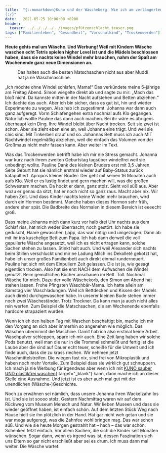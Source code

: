 ```yaml
---
title:  "{::nomarkdown}Kuno und der Wäscheberg: Wie ich am verlängerten Wochenende zur Waschbär-Mama wurde
{:/}"
date:   2021-05-25 10:00:00 +0200
header:
  teaser: ../../../../../images/pfützenschlacht_teaser.png
tags: ["Familienleben", "Gesundheit", "Vorschulkind", "Trockenwerden"]
---
```


**Heute gehts mal um Wäsche. Und Werbung! Weil mit Kindern Wäsche waschen echt Tetris spielen higher Level ist und die Mädels beschlossen haben, dass sie nachts keine Windel mehr brauchen, nahm der Spaß am Wochenende ganz neue Dimensionen an.**

<figure>
  <img src="../../../../../images/pfützenschlacht.png" alt="">
  <figcaption>Das halten auch die besten Matschsachen nicht aus aber Muddi hat ja ne Waschmaschine.</figcaption>
</figure> 

„Ich möchte ohne Windel schlafen, Mama!“ Das verkündete meine 5-jährige am Freitag Abend. Simon wiegelte direkt ab und sagte zu mir: „Mach das bloß nicht. Da kannste mitten in der Nacht aufstehen und Betten abziehen.“ Ich dachte das auch. Aber ich bin sicher, dass es gut ist, hin und wieder Experimente zu wagen. Also hab ich zugestimmt. Johanna war dann auch ganz aufgeregt. Vorm Schlafengehen extra nochmal aufs Klo gegangen. Natürlich wollte Pauline das dann auch machen. Bei ihr wäre es übrigens überhaupt kein Ding. Ihre Windel bleibt über Nacht trocken. Seit sie zwei ist schon. Aber sie zieht eben eine an, weil Johanna eine trägt. Und weil sie chic sind. Mit Tinkerbell drauf und so. Johannas Bett muss ich auch MIT Nachtwindel regelmäßig abziehen, weil die einfach das Volumen von der Großmaus nicht mehr fassen kann. Aber weiter im Text.

Was das Trockenwerden betrifft habe ich mir nie Stress gemacht. Johanna war kurz nach ihrem zweiten Geburtstag tagsüber windelfrei weil sie unbedingt wollte. Pauline Dank des kleinen Bruders erst mit 3,5 Jahren. Seite Geburt hat sie nämlich erstmal wieder auf Baby-Status zurück katapultiert. Apropos kleiner Bruder: Der geht mit seinen 16 Monaten auch aufs Klo. Weil er es lustig findet und gern machen will, was die großen Schwestern machen. Da hockt er dann, ganz stolz. Sieht voll süß aus. Aber wozu er genau da sitzt, hat er noch nicht so ganz raus. Macht aber nix. Wir haben Zeit. Und dass Kinder nachts keine Windel mehr brauchen, wird durch ein Hormon bestimmt. Manche haben dieses Hormon sehr früh, andere eher spät. Die Badbreite des Normalen in diesem Bereich ist eeeecht groß.

Dass meine Johanna mich dann kurz vor halb drei Uhr nachts aus dem Schlaf riss, hat mich weder überrascht, noch gestört. Ich habe sie geduscht, Haare gewaschen (japp, das war nötig) und umgezogen. Dann ab mit ihr ins kuschelige Bett zum Papa. Ich hab dann derweil die voll gepullerte Wäsche angesetzt, weil ich es nicht ertragen kann, solche Sachen stehen zu lassen. Stinkt halt auch. Und weil Alexander sich nachts beim Stillen verschluckt und mir ne Ladung Milch ins Dekolleté gekotzt hat, habe ich unser großes Familienbett auch direkt einmal runderneuert. Pauline hat sich mit dem Einpullern Zeit gelassen. Die ist ja, wie gesagt eigentlich trocken. Also hat sie erst NACH dem Aufwachen die Windel genutzt. Beim gemütlichen Bücher anschauen im Bett. Toll. Nochmal Wäsche für mich. Dazu der volle Wäschekorb, den Simon am Abend hat stehen lassen. Frohe Pfingsten Waschbär-Mama. Ich hatte allein am Samstag vier Waschladungen. Weil ich Bettdecken und Kissen der Mädels auch direkt durchgewaschen habe. In unserer kleinen Bude stehen immer noch zwei Wäscheständer. Trotz Trockner. Da kann man ja auch nicht alles rein werfen. Zum Beispiel die Matschsachen, die am Wochenende ebenfalls hardcore strapaziert wurden. 

Wenn ich eh den halben Tag mit Waschen beschäftigt bin, mache ich mir den Vorgang an sich aber immerhin so angenehm wie möglich. Das Waschen übernimmt die Maschine. Damit hab ich also erstmal keine Arbeit. Waschpulver schleppen, spare ich mir auch. Eine Zeit lang haben wir solche Pods benutzt, weil man die nur in die Trommel schmeißt und fertig ist die Laube aber die sind auf Dauer echt teuer, scheiße für die Umwelt und ich finde auch, dass die zu krass riechen. Wir nehmen jetzt Waschmittelstreifen. Die wiegen fast nix, sind frei von Mikroplastik und haben noch mehr Vorteile. Zum Beispiel dass sie wirklich gut schnuppern. Ich mach ja nie Werbung für irgendwas aber wenn ich mit [KUNO sauber UND plastikfrei waschen](https://kuno-waschmittel.de/){:target="_blank"} kann, dann mache ich an dieser Stelle eine Ausnahme. Und jetzt ist es aber auch mal gut mit der unendlichen (Wäsche-)Geschichte. 

Noch zu erwähnen sei nämlich, dass unsere Johanna ihren Wackelzahn los ist. Und sie ist soooo stolz. Gestern Nachmittag waren wir auf dem Rückweg vom Museum Mensch und Natur. Wir lieben Museen und dass sie wieder geöffnet haben, ist einfach schön. Auf dem letzten Stück Weg nach Hause hielt sie ihn plötzlich in der Hand. Hat gar nicht weh getan und sie war mega aufgeregt, was die Zahnfee wohl bringen mag. Das war schon süß. Und wie sie heute Morgen gestrahlt hat – hach – das war schön. Schenken fetzt einfach. Vor allem Sachen, die sich die Kinder seit Monaten wünschen. Sogar dann, wenn es irgend was ist, dessen Faszination sich uns Eltern so gar nicht erschließt aber sei es drum. Ich muss dann mal weiter. Die Wäsche wartet. 






 






 


 
 






















 








 

   



















  












 






 





  


  






					 


 
 









